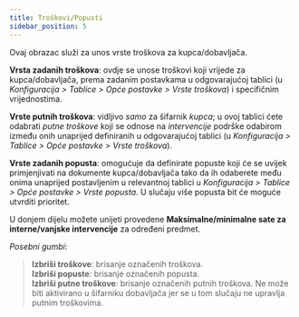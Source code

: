 ```yaml
---
title: Troškovi/Popusti
sidebar_position: 5
---
```


Ovaj obrazac služi za unos vrste troškova za kupca/dobavljača.

**Vrsta zadanih troškova**: ovdje se unose troškovi koji vrijede za kupca/dobavljača, prema zadanim postavkama u odgovarajućoj tablici (u *Konfiguracija > Tablice > Opće postavke > Vrste troškova*) i specifičnim vrijednostima.

**Vrste putnih troškova**: vidljivo *samo* za šifarnik *kupca*; u ovoj tablici ćete odabrati *putne troškove* koji se odnose na *intervencije* podrške odabirom između onih unaprijed definiranih u odgovarajućoj tablici (u *Konfiguracija > Tablice > Opće postavke > Vrste troškova*).

**Vrste zadanih popusta**: omogućuje da definirate popuste koji će se uvijek primjenjivati ​​na dokumente kupca/dobavljača tako da ih odaberete među onima unaprijed postavljenim u relevantnoj tablici u *Konfiguracija > Tablice > Opće postavke > Vrste popusta*. U slučaju više popusta bit će moguće utvrditi prioritet.

U donjem dijelu možete unijeti provedene **Maksimalne/minimalne sate za interne/vanjske intervencije** za određeni predmet.

*Posebni gumbi*:  
> **Izbriši troškove**: brisanje označenih troškova.  
> **Izbriši popuste**: brisanje označenih popusta.  
> **Izbriši putne troškove**: brisanje označenih putnih troškova. Ne može biti aktivirano u šifarniku dobavljača jer se u tom slučaju ne upravlja putnim troškovima. 